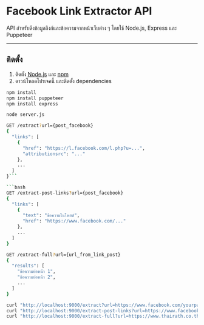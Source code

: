 # Facebook Link Extractor API

API สำหรับดึงข้อมูลลิงก์และข้อความจากหน้าเว็บต่าง ๆ โดยใช้ Node.js, Express และ Puppeteer

---

## ติดตั้ง

1. ติดตั้ง [Node.js](https://nodejs.org/) และ [npm](https://www.npmjs.com/)
2. ดาวน์โหลดโปรเจคนี้ และติดตั้ง dependencies

```bash
npm install
npm install puppeteer
ืnpm install express
```
```bash
node server.js
```

```bash
GET /extract?url={post_facebook}
{
  "links": [
    {
      "href": "https://l.facebook.com/l.php?u=...",
      "attributionsrc": "..."
    },
    ...
  ]
}```

```bash
GET /extract-post-links?url={post_facebook}
{
  "links": [
    {
      "text": "ข้อความในโพสต์",
      "href": "https://www.facebook.com/..."
    },
    ...
  ]
}
```

```bash
GET /extract-full?url={url_from_link_post}
{
  "results": [
    "ข้อความย่อหน้า 1",
    "ข้อความย่อหน้า 2",
    ...
  ]
}
```
```bash
curl "http://localhost:9000/extract?url=https://www.facebook.com/yourpage"
curl "http://localhost:9000/extract-post-links?url=https://www.facebook.com/yourpost"
curl "http://localhost:9000/extract-full?url=https://www.thairath.co.th/entertain/news/2860927"
```






